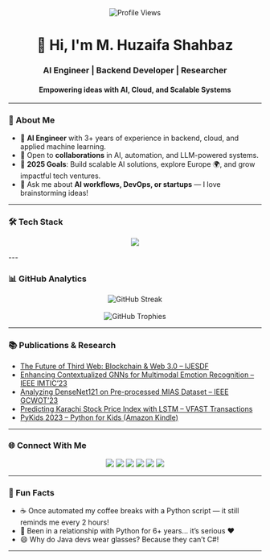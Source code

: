 <div align="center">
  <img src="https://komarev.com/ghpvc/?username=mhuzaifadev&style=for-the-badge&color=blue" alt="Profile Views"/>
  <h1>👋 Hi, I'm <b>M. Huzaifa Shahbaz</b></h1>
  <h3>AI Engineer | Backend Developer | Researcher</h3>
  <h4>Empowering ideas with AI, Cloud, and Scalable Systems</h4>
</div>

---

### 🚀 About Me
- 🔭 **AI Engineer** with 3+ years of experience in backend, cloud, and applied machine learning.  
- 🤝 Open to **collaborations** in AI, automation, and LLM-powered systems.  
- 🎯 **2025 Goals**: Build scalable AI solutions, explore Europe 🌍, and grow impactful tech ventures.  
- 💬 Ask me about **AI workflows, DevOps, or startups** — I love brainstorming ideas!  

---

### 🛠️ Tech Stack  
<p align="center">
  <a href="https://skillicons.dev">
    <img src="https://skillicons.dev/icons?i=python,js,ts,fastapi,flask,django,nodejs,nestjs,azure,gcp,aws,docker,kubernetes,redis,nginx,kafka,terraform,githubactions,postgres,supabase,mongodb,mysql,firebase,supabase,tensorflow,pytorch,rabbitmq,cloudflare,workers" />
  </a>
</p>
---

### 📊 GitHub Analytics  
<div align="center">
  <img src="https://github-readme-streak-stats.herokuapp.com?user=mhuzaifadev&theme=transparent&border_radius=10&card_width=600&card_height=220&mode=weekly" alt="GitHub Streak"/>
  <br><br>
  <img src="https://github-profile-trophy.vercel.app/?username=mhuzaifadev&margin-w=10&margin-h=10&no-bg=true&column=6" alt="GitHub Trophies"/>
</div>

---

### 📚 Publications & Research
- [The Future of Third Web: Blockchain & Web 3.0 – IJESDF](https://dx.doi.org/10.1504/IJESDF.2025.145880)  
- [Enhancing Contextualized GNNs for Multimodal Emotion Recognition – IEEE IMTIC’23](https://ieeexplore.ieee.org/document/10178481)  
- [Analyzing DenseNet121 on Pre-processed MIAS Dataset – IEEE GCWOT’23](https://ieeexplore.ieee.org/document/10064663)  
- [Predicting Karachi Stock Price Index with LSTM – VFAST Transactions](https://doi.org/10.21015/vtse.v11i2.1571)  
- [PyKids 2023 – Python for Kids (Amazon Kindle)](https://www.amazon.com/dp/B0C1YBFWZV)  

---

### 🌐 Connect With Me  
<p align="center">
  <a href="mailto:mhuzaifadev@gmail.com"><img src="https://img.shields.io/badge/Gmail-D14836?style=for-the-badge&logo=gmail&logoColor=white"></a>
  <a href="https://www.linkedin.com/in/mhuzaifadev"><img src="https://img.shields.io/badge/LinkedIn-0077B5?style=for-the-badge&logo=linkedin&logoColor=white"></a>
  <a href="https://x.com/__mhuzaifa"><img src="https://img.shields.io/badge/X-000000?style=for-the-badge&logo=x&logoColor=white"></a>
  <a href="https://www.youtube.com/@mhuzaifadev"><img src="https://img.shields.io/badge/YouTube-FF0000?style=for-the-badge&logo=youtube&logoColor=white"></a>
  <a href="https://www.instagram.com/mhuzaifadev"><img src="https://img.shields.io/badge/Instagram-E4405F?style=for-the-badge&logo=instagram&logoColor=white"></a>
  <a href="https://github.com/mhuzaifadev"><img src="https://img.shields.io/badge/GitHub-100000?style=for-the-badge&logo=github&logoColor=white"></a>
</p>

---

### 🎉 Fun Facts
- ☕ Once automated my coffee breaks with a Python script — it still reminds me every 2 hours!  
- 🐍 Been in a relationship with Python for 6+ years… it’s serious ❤️  
- 😄 Why do Java devs wear glasses? Because they can’t C#!  

---
